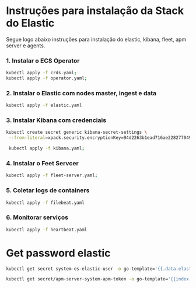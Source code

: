 # Instruções para instalação da Stack do Elastic

Segue logo abaixo instruções para instalação do elastic, kibana, fleet, apm server e agents.

### 1. Instalar o ECS Operator

```sh
kubectl apply -f crds.yaml;
kubectl apply -f operator.yaml;
```

### 2. Instalar o Elastic com nodes master, ingest e data

```sh
kubectl apply -f elastic.yaml
```

### 3. Instalar Kibana com credenciais

```sh
kubectl create secret generic kibana-secret-settings \
 --from-literal=xpack.security.encryptionKey=94d2263b1ead716ae228277049f19975aff864fb4fcfe419c95123c1e90938cd;

 kubectl apply -f kibana.yaml;
 ```

### 4. Instalar o Feet Servcer

```sh
kubectl apply -f fleet-server.yaml;
```

 ### 5. Coletar logs de containers

 ```sh
 kubectl apply -f filebeat.yaml
 ```

  ### 6. Monitorar serviços 

 ```sh
 kubectl apply -f heartbeat.yaml
 ```

 # Get password elastic

```sh
kubectl get secret system-es-elastic-user -o go-template='{{.data.elastic | base64decode}}'
```

```sh
kubectl get secret/apm-server-system-apm-token -o go-template='{{index .data "secret-token" | base64decode}}'
```

